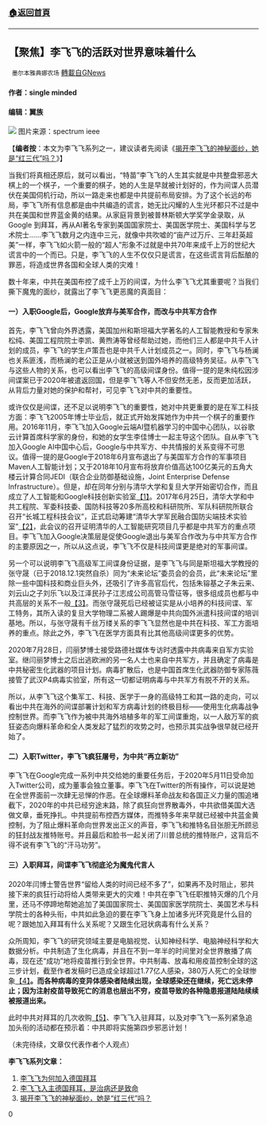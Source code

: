 ###  [:house:返回首頁](https://github.com/ourhimalayas/txt)
---

## 【聚焦】李飞飞的活跃对世界意味着什么
` 墨尔本雅典娜农场` [轉載自GNews](https://gnews.org/zh-hans/1330923/)

#### 作者：single minded

#### 编辑：翼族
![]()![](https://gnews-media-offload.s3.amazonaws.com/wp-content/uploads/2021/06/18022200/Picture1-54.jpg)
图片来源：spectrum ieee

【**编者按**：本文为李飞飞系列之一，建议读者先阅读《[揭开李飞飞的神秘面纱，她是“红三代”吗？](https://gnews.org/zh-hans/1305128/)》】

当我们将真相还原后，就可以看出，“特苗”李飞飞的人生其实就是中共整盘邪恶大棋上的一个棋子，一个重要的棋子，她的人生是早就被计划好的，作为间谍人员潜伏在美国伺机行动，所以一路走来也都是中共提前布局安排。为了这个长远的布局，李飞飞所有信息都是由中共编造的谎言，她无比闪耀的人生光环都只不过是中共在美国和世界蓝金黄的结果。从家庭背景到被普林斯顿大学奖学金录取，从Google 到拜耳，再从AI著名专家到美国国家院士、美国医学院士、美国科学与艺术院士……李飞飞数月之内连中三元，就像中共吹嘘的“亩产过万斤、三年赶英超美”一样，李飞飞如火箭一般的“超人”形象不过就是中共70年来成千上万的世纪大谎言中的一个而已。只是，李飞飞的人生不仅仅只是谎言，在这些谎言背后酝酿的罪恶，将造成世界各国和全球人类的灾难！

数十年来，中共在美国布控了成千上万的间谍，为什么李飞飞尤其重要呢？当我们撕下魔鬼的面纱，就露出了李飞飞更恶魔的真面目：

#### 一）入职Google后，Google放弃与美军合作，而改与中共军方合作

首先，李飞飞曾向外界透露，美国加州和斯坦福大学著名的人工智能教授和专家朱松纯、美国工程院院士李凯、黄煦涛等曾经帮助过她，而他们三人都是中共千人计划的成员，李飞飞的学生卢策吾也是中共千人计划成员之一。同时，李飞飞与杨澜也关系匪浅，而杨澜的老公正是从小就被送到国外培养的高级特务吴征。从李飞飞与这些人物的关系，也可以看出李飞飞的高级间谍身份。值得一提的是朱纯松因涉间谍案已于2020年被遣返回国，但是李飞飞等人不但安然无恙，反而更加活跃，从背后力量对她的保护和帮衬，可见李飞飞对中共的重要性。

或许仅仅是间谍，还不足以说明李飞飞的重要性，她对中共更重要的是在军工科技方面：李飞飞2005年博士毕业后，就正式开始发挥她作为中共一个棋子的重要作用。2016年11月，李飞飞加入Google云端AI暨机器学习的中国中心团队，以谷歌云计算首席科学家的身份，和她的女学生李佳博士一起主导这个团队。自从李飞飞加入Google AI中国中心后，Google与中共军方、中共情报的关系变得不可思议。值得一提的是Google于2018年6月宣布退出了与美国军方合作的军事项目Maven人工智能计划；又于2018年10月宣布将放弃价值高达100亿美元的五角大楼云计算合同JEDI（联合企业防御基础设施，Joint Enterprise Defense Infrastructure）。但是，却在同年分别与清华大学和复旦大学开始密切合作，而且成立了人工智能和Google科技创新实验室[【1】](https://www.epochtimes.com/gb/19/7/20/n11397652.htm)。2017年6月25日，清华大学和中共工程院、军委科技委、国防科技等20多所高校和科研院所、军队科研院所联合召开“长城工程科技会议”，正式启动筹建“清华大学军民融合国防尖端技术实验室”[【2】](http://news.sciencenet.cn/htmlnews/2017/6/380507.shtm)，此会议的召开证明清华的人工智能研究项目几乎都是中共军方的重点项目。李飞飞加入Google决策层是促使Google退出与美军合作改为与中共军方合作的主要原因之一，所以从这点说，李飞飞不仅是科技间谍更是绝对的军事间谍。

另一个可以说明李飞飞高级军工间谍身份证据，是李飞飞与同是斯坦福大学教授的张守晟（已于2018.12.1突然自杀）同为“未来论坛”委员会的会员，此“未来论坛”里除一些中国科技和商业巨头外，还吸引了许多高官后代，包括朱镕基之子朱云来、刘云山之子刘乐飞以及江泽民孙子江志成公司高管马雪征等，很多组成员也都与中共高层的关系不一般[【3】](https://www.ntdtv.com/gb/2019/07/17/a102624579.html)。而张守晟死后已经被证实是从小培养的科技间谍、军工特务，其所入读的复旦大学物理二系被人踢爆是中共向国外派遣科技间谍的培训基地。所以，与张守晟有千丝万缕关系的李飞飞显然也是中共在科技、军工方面培养的重点。除此之外，李飞飞在医学方面具有比其他高级间谍更多的优势。

2020年7月28日，闫丽梦博士接受路德社媒体专访时透露中共病毒来自军方实验室。继闫丽梦博士之后出逃欧洲的另一名人士也来自中共军方，并且确定了病毒是中共秘密生化武器的项目计划。病毒扩散后，也是中国首席生化武器防御专家陈薇接管了武汉P4病毒实验室，所有这一切都证明病毒与中共军方有脱不开的关系。

所以，从李飞飞这个集军工、科技、医学于一身的高级特工和其一路的走向，可以看出中共在海外的间谍部署计划和军方病毒计划的终极目标——使用生化病毒战争控制世界。而李飞飞作为被中共海外培植多年的军工间谍重炮，以一人敌万军的疯狂姿态向爆料革命和全人类发起了猛烈的攻势之时，也预示其实战争很早就已经开始了。

#### 二）入职Twitter，李飞飞疯狂屠号，为中共“再立新功”

李飞飞在Google完成一系列中共交给她的重要任务后，于2020年5月11日受命加入Twitter公司，成为董事会独立董事。李飞飞在Twitter的所有操作，可以说是她在全世界面前一次肆无忌惮的作恶。在全球爆料革命战友和各国正义力量的围追堵截下，2020年的中共已经穷途末路，除了疯狂向世界散毒外，中共欲借美国大选做文章，垂死挣扎。中共提前布控西方媒体，而推特多年来早就已经被中共蓝金黄控制，为了阻止爆料革命向世界发出正义的声音，李飞飞和推特名目张胆无所顾忌的狂封战友推特账号。并且最后和脸书一起关闭了川普总统的推特账户，这背后不得不说有李飞飞的“汗马功劳”。

#### 三）**入职拜耳，间谍李飞飞彻底沦为魔鬼代言人**

2020年闫博士警告世界“留给人类的时间已经不多了”，如果再不及时阻止，邪共接下来的疯狂行动将给人类带来更大的灾难！中共在李飞飞任职推特灭爆的几个月里，还马不停蹄地帮她追加了美国国家院士、美国国家医学院院士、美国艺术与科学院士的各种头衔，中共如此急迫的要在李飞飞身上加诸多光环究竟是什么目的呢？跟她加入拜耳有什么关系呢？又跟生化冠状病毒有什么关系？

众所周知，李飞飞的研究领域主要是电脑视觉、认知神经科学、电脑神经科学和大数据分析。中共制造了生化病毒，并且在不到一年半的时间里对全世界散播了病毒，现在还“成功”地将疫苗推行到全世界。中共制毒、放毒和用疫苗控制全球的这三步计划，截至作者发稿时已造成全球超过1.77亿人感染，380万人死亡的全球惨象[【4】](https://www.worldometers.info/coronavirus/?utm_campaign=homeAdvegas1)**。**而各种病毒的变异体感染者陆续出现，全球感染还在继续，死亡远未停止；因为注射疫苗导致死亡的消息也层出不穷，疫苗导致的各种隐患报道陆陆续续被报道出来**。**

此时中共对拜耳的几次收购[【5】](https://cn.reuters.com/article/%E4%B8%AD%E5%9B%BD%E8%8D%AF%E6%98%8E%E7%94%9F%E7%89%A9%E5%AE%8C%E6%88%90%E4%B8%89%E7%AC%94%E6%94%B6%E8%B4%AD%EF%BC%8C%E5%85%B6%E4%B8%AD%E5%8C%85%E6%8B%AC%E6%8B%9C%E8%80%B3%E5%92%8C%E8%BE%89%E7%91%9E%E7%9A%84%E5%8E%9F%E6%B6%B2%E7%94%9F%E4%BA%A7%E5%9F%BA%E5%9C%B0-idCNL4S2MU0EU)、李飞飞入驻拜耳，以及对李飞飞一系列紧急追加头衔的活动都在预示着：中共即将实施第四步邪恶计划！

（未完待续，文章仅代表作者个人观点）

**李飞飞系列文章：**

1. [李飞飞为何加入德国拜耳](https://gnews.org/zh-hans/1285564/)
2. [李飞飞入主德国拜耳，是治病还是致命](https://gnews.org/zh-hans/1291314/)
3. [揭开李飞飞的神秘面纱，她是“红三代”吗？](https://gnews.org/zh-hans/1305128/)


0
